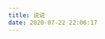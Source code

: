 ```yaml
---
title: 说说
date: 2020-07-22 22:06:17
---
```


<head>
  <!-- ... -->
  <script src="//cdn.jsdelivr.net/gh/Uyoahz26/daodao@main/dist/qexo-dao.min.js"></script>
  <!-- ... -->
</head>
<body>
  <!-- ... -->
  <div id="qexoDaoDao"></div>
  <script>
    qexoDaodao?.init({
      el: "#qexoDaoDao",
      avatar: -
      name: "UyoAhz",
      limit: 10,
      useLoadingImg: false,
      baseURL: "https://hexoadmin.20010501.xyz/",
    }).then(function (){
      console.log("qexoDaodao加载完成");
    })
  </script>
</body>


